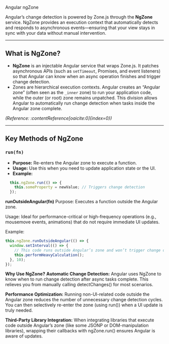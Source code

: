 Angular ngZone

Angular’s change detection is powered by Zone.js through the **NgZone** service. NgZone provides an execution context that automatically detects and responds to asynchronous events—ensuring that your view stays in sync with your data without manual intervention.

---

## What is NgZone?

- **NgZone** is an injectable Angular service that wraps Zone.js. It patches asynchronous APIs (such as `setTimeout`, Promises, and event listeners) so that Angular can know when an async operation finishes and trigger change detection.
- Zones are hierarchical execution contexts. Angular creates an “Angular zone” (often seen as the `_inner` zone) to run your application code, while the outer (or root) zone remains unpatched. This division allows Angular to automatically run change detection when tasks inside the Angular zone complete.

*(Reference: :contentReference[oaicite:0]{index=0})*

---

## Key Methods of NgZone

### `run(fn)`
- **Purpose:** Re-enters the Angular zone to execute a function.
- **Usage:** Use this when you need to update application state or the UI.
- **Example:**
```typescript
  this.ngZone.run(() => {
    this.someProperty = newValue; // Triggers change detection
  });
```

**runOutsideAngular(fn)**
Purpose: Executes a function outside the Angular zone.

Usage: Ideal for performance-critical or high-frequency operations (e.g., mousemove events, animations) that do not require immediate UI updates.

Example:

```typescript
this.ngZone.runOutsideAngular(() => {
  window.setInterval(() => {
    // This code runs outside Angular’s zone and won’t trigger change detection automatically.
    this.performHeavyCalculation();
  }, 10);
}); 
```

**Why Use NgZone?**
**Automatic Change Detection:**
Angular uses NgZone to know when to run change detection after async tasks complete. This relieves you from manually calling detectChanges() for most scenarios.

**Performance Optimization:**
Running non-UI-related code outside the Angular zone reduces the number of unnecessary change detection cycles. You can then selectively re-enter the zone (using run()) when a UI update is truly needed.

**Third-Party Library Integration:**
When integrating libraries that execute code outside Angular’s zone (like some JSONP or DOM-manipulation libraries), wrapping their callbacks with ngZone.run() ensures Angular is aware of updates.